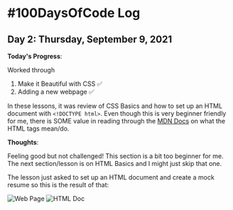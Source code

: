 # #100DaysOfCode Log

## Day 2: Thursday, September 9, 2021

**Today's Progress**:

Worked through 
1. Make it Beautiful with CSS ✅
2. Adding a new webpage ✅

In these lessons, it was review of CSS Basics and how to set up an HTML document with `<!DOCTYPE html>`. Even though this is very beginner friendly for me, there is SOME value in reading through the [MDN Docs](https://developer.mozilla.org/en-US/docs/Learn/Getting_started_with_the_web/HTML_basics#anatomy_of_an_html_document) on what the HTML tags mean/do. 

**Thoughts**:

Feeling good but not challenged! This section is a bit too beginner for me. The next section/lesson is on HTML Basics and I might just skip that one. 

The lesson just asked to set up an HTML document and create a mock resume so this is the result of that: 

![Web Page](https://i.imgur.com/HOuJrhQ.png)
![HTML Doc](https://i.imgur.com/SgjrXQy.png)


